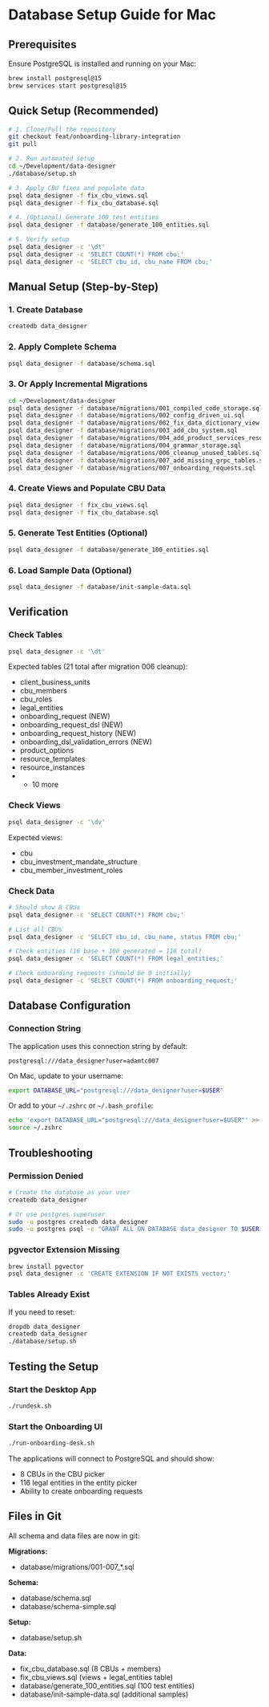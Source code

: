 # Database Setup Guide for Mac

## Prerequisites

Ensure PostgreSQL is installed and running on your Mac:
```bash
brew install postgresql@15
brew services start postgresql@15
```

## Quick Setup (Recommended)

```bash
# 1. Clone/Pull the repository
git checkout feat/onboarding-library-integration
git pull

# 2. Run automated setup
cd ~/Development/data-designer
./database/setup.sh

# 3. Apply CBU fixes and populate data
psql data_designer -f fix_cbu_views.sql
psql data_designer -f fix_cbu_database.sql

# 4. (Optional) Generate 100 test entities
psql data_designer -f database/generate_100_entities.sql

# 5. Verify setup
psql data_designer -c '\dt'
psql data_designer -c 'SELECT COUNT(*) FROM cbu;'
psql data_designer -c 'SELECT cbu_id, cbu_name FROM cbu;'
```

## Manual Setup (Step-by-Step)

### 1. Create Database
```bash
createdb data_designer
```

### 2. Apply Complete Schema
```bash
psql data_designer -f database/schema.sql
```

### 3. Or Apply Incremental Migrations
```bash
cd ~/Development/data-designer
psql data_designer -f database/migrations/001_compiled_code_storage.sql
psql data_designer -f database/migrations/002_config_driven_ui.sql
psql data_designer -f database/migrations/002_fix_data_dictionary_view.sql
psql data_designer -f database/migrations/003_add_cbu_system.sql
psql data_designer -f database/migrations/004_add_product_services_resources.sql
psql data_designer -f database/migrations/004_grammar_storage.sql
psql data_designer -f database/migrations/006_cleanup_unused_tables.sql
psql data_designer -f database/migrations/007_add_missing_grpc_tables.sql
psql data_designer -f database/migrations/007_onboarding_requests.sql
```

### 4. Create Views and Populate CBU Data
```bash
psql data_designer -f fix_cbu_views.sql
psql data_designer -f fix_cbu_database.sql
```

### 5. Generate Test Entities (Optional)
```bash
psql data_designer -f database/generate_100_entities.sql
```

### 6. Load Sample Data (Optional)
```bash
psql data_designer -f database/init-sample-data.sql
```

## Verification

### Check Tables
```bash
psql data_designer -c '\dt'
```

Expected tables (21 total after migration 006 cleanup):
- client_business_units
- cbu_members
- cbu_roles
- legal_entities
- onboarding_request (NEW)
- onboarding_request_dsl (NEW)
- onboarding_request_history (NEW)
- onboarding_dsl_validation_errors (NEW)
- product_options
- resource_templates
- resource_instances
- + 10 more

### Check Views
```bash
psql data_designer -c '\dv'
```

Expected views:
- cbu
- cbu_investment_mandate_structure
- cbu_member_investment_roles

### Check Data
```bash
# Should show 8 CBUs
psql data_designer -c 'SELECT COUNT(*) FROM cbu;'

# List all CBUs
psql data_designer -c 'SELECT cbu_id, cbu_name, status FROM cbu;'

# Check entities (16 base + 100 generated = 116 total)
psql data_designer -c 'SELECT COUNT(*) FROM legal_entities;'

# Check onboarding requests (should be 0 initially)
psql data_designer -c 'SELECT COUNT(*) FROM onboarding_request;'
```

## Database Configuration

### Connection String
The application uses this connection string by default:
```
postgresql:///data_designer?user=adamtc007
```

On Mac, update to your username:
```bash
export DATABASE_URL="postgresql:///data_designer?user=$USER"
```

Or add to your `~/.zshrc` or `~/.bash_profile`:
```bash
echo 'export DATABASE_URL="postgresql:///data_designer?user=$USER"' >> ~/.zshrc
source ~/.zshrc
```

## Troubleshooting

### Permission Denied
```bash
# Create the database as your user
createdb data_designer

# Or use postgres superuser
sudo -u postgres createdb data_designer
sudo -u postgres psql -c "GRANT ALL ON DATABASE data_designer TO $USER;"
```

### pgvector Extension Missing
```bash
brew install pgvector
psql data_designer -c 'CREATE EXTENSION IF NOT EXISTS vector;'
```

### Tables Already Exist
If you need to reset:
```bash
dropdb data_designer
createdb data_designer
./database/setup.sh
```

## Testing the Setup

### Start the Desktop App
```bash
./rundesk.sh
```

### Start the Onboarding UI
```bash
./run-onboarding-desk.sh
```

The applications will connect to PostgreSQL and should show:
- 8 CBUs in the CBU picker
- 116 legal entities in the entity picker
- Ability to create onboarding requests

## Files in Git

All schema and data files are now in git:

**Migrations:**
- database/migrations/001-007_*.sql

**Schema:**
- database/schema.sql
- database/schema-simple.sql

**Setup:**
- database/setup.sh

**Data:**
- fix_cbu_database.sql (8 CBUs + members)
- fix_cbu_views.sql (views + legal_entities table)
- database/generate_100_entities.sql (100 test entities)
- database/init-sample-data.sql (additional samples)

